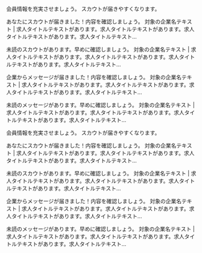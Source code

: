 会員情報を充実させましょう。
スカウトが届きやすくなります。

あなたにスカウトが届きました！内容を確認しましょう。
対象の企業名テキスト | 求人タイトルテキストがあります。求人タイトルテキストがあります。求人タイトルテキストがあります。求人タイトルテキスト…

未読のスカウトがあります。早めに確認しましょう。
対象の企業名テキスト | 求人タイトルテキストがあります。求人タイトルテキストがあります。求人タイトルテキストがあります。求人タイトルテキスト…

企業からメッセージが届きました！内容を確認しましょう。
対象の企業名テキスト | 求人タイトルテキストがあります。求人タイトルテキストがあります。求人タイトルテキストがあります。求人タイトルテキスト…

未読のメッセージがあります。早めに確認しましょう。
対象の企業名テキスト | 求人タイトルテキストがあります。求人タイトルテキストがあります。求人タイトルテキストがあります。求人タイトルテキスト…

会員情報を充実させましょう。
スカウトが届きやすくなります。

あなたにスカウトが届きました！内容を確認しましょう。
対象の企業名テキスト | 求人タイトルテキストがあります。求人タイトルテキストがあります。求人タイトルテキストがあります。求人タイトルテキスト…

未読のスカウトがあります。早めに確認しましょう。
対象の企業名テキスト | 求人タイトルテキストがあります。求人タイトルテキストがあります。求人タイトルテキストがあります。求人タイトルテキスト…

企業からメッセージが届きました！内容を確認しましょう。
対象の企業名テキスト | 求人タイトルテキストがあります。求人タイトルテキストがあります。求人タイトルテキストがあります。求人タイトルテキスト…

未読のメッセージがあります。早めに確認しましょう。
対象の企業名テキスト | 求人タイトルテキストがあります。求人タイトルテキストがあります。求人タイトルテキストがあります。求人タイトルテキスト…